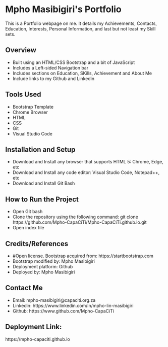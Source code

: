 <h1>Mpho Masibigiri's Portfolio</h1>
This is a Portfolio webpage on me. It details my Achievements, Contacts, Education, Interests, Personal Information, and last but not least my Skill sets.

<h2>Overview</h2>
<ul>
  <li>Built using an HTML/CSS Bootstrap and a bit of JavaScript</li>
  <li>Includes a Left-sided Navigation bar</li>
  <li>Includes sections on Education, SKills, Achievement and About Me</li>
  <li>Include links to my Github and Linkedin</li>
</ul>

<h2>Tools Used</h2>
<ul>
  <li>Bootstrap Template</li>
  <li>Chrome Browser</li>
  <li>HTML</li>
  <li>CSS</li>
  <li>Git</li>
  <li>Visual Studio Code</li>
</ul>

<h2>Installation and Setup</h2>
<ul>
  <li>Download and Install any browser that supports HTML 5: Chrome, Edge, etc</li>
  <li>Download and Install any code editor: Visual Studio Code, Notepad++, etc</li>
  <li>Download and Install Git Bash</li>
</ul>

<h2>How to Run the Project</h2>
<ul>
  <li>Open Git bash</li>
  <li>Clone the repository using the following command: git clone https://github.com/Mpho-CapaCiTi/Mpho-CapaCiTi.github.io.git</li>
  <li>Open index file</li>
</ul>


<h2>Credits/References</h2>
<ul>
  <li>#Open license. Bootstrap acquired from: https://startbootstrap.com</li>
  <li>Bootstrap modified by: Mpho Masibigiri</li>
  <li>Deployment platform: Github</li>
  <li>Deployed by: Mpho Masibigiri</li>
</ul>


<h2>Contact Me</h2>
<ul>
  <li>Email: mpho-masibigiri@capaciti.org.za</li>
  <li>Linkedin: https://www.linkedin.com/in/mpho-lin-masibigiri</li>
  <li>Github: https://www.github.com/Mpho-CapaCiTi</li>
</ul>

<h2>Deployment Link:</h2> 
https://mpho-capaciti.github.io
